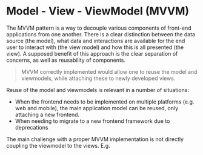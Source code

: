 Model - View - ViewModel (MVVM)
=======================

The MVVM pattern is a way to decouple various components of front-end applications from one another. There is a clear distinction between the data source (the model), what data and interactions are available for the end user to interact with (the view model) and how this is all presented (the view). A supposed benefit of this approach is the clear separation of concerns, as well as reusability of components.

> MVVM correctly implemented would allow one to reuse the model and viewmodels, while attaching these to newly developed views.

Reuse of the model and viewmodels is relevant in a number of situations:

- When the frontend needs to be implemented on multiple platforms (e.g. web and mobile), the main application model can be reused, only attaching a new frontend.
- When needing to migrate to a new frontend framework due to deprecations

The main challenge with a proper MVVM implementation is not directly coupling the viewmodel to the views. E.g. 